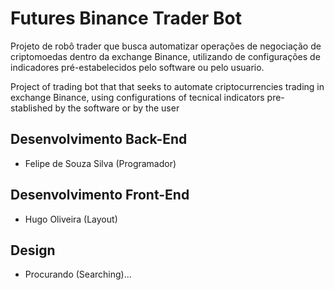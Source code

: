# Futures Binance Trader Bot

Projeto de robô trader que busca automatizar operações de negociação de criptomoedas dentro da exchange Binance, utilizando de configurações de indicadores pré-estabelecidos pelo software ou pelo usuario.

Project of trading bot that that seeks to automate criptocurrencies trading in exchange Binance, using configurations of tecnical indicators pre-stablished by the software or by the user

## Desenvolvimento Back-End
 * Felipe de Souza Silva (Programador)
## Desenvolvimento Front-End
 * Hugo Oliveira (Layout)
 
## Design
 * Procurando (Searching)...


